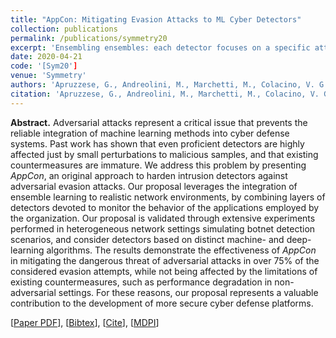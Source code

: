 ```yaml
---
title: "AppCon: Mitigating Evasion Attacks to ML Cyber Detectors"
collection: publications
permalink: /publications/symmetry20
excerpt: 'Ensembling ensembles: each detector focuses on a specific attack against a specific network application!'
date: 2020-04-21
code: '[Sym20']
venue: 'Symmetry'
authors: 'Apruzzese, G., Andreolini, M., Marchetti, M., Colacino, V. G., & Russo, G.'
citation: 'Apruzzese, G., Andreolini, M., Marchetti, M., Colacino, V. G., & Russo, G. (2020). "AppCon: Mitigating Evasion Attacks to ML Cyber Detectors." <i>Symmetry</i>, 12(4), 653.'
---
```

<b>Abstract.</b> Adversarial attacks represent a critical issue that prevents the reliable integration of machine learning methods into cyber defense systems. Past work has shown that even proficient detectors are highly affected just by small perturbations to malicious samples, and that existing countermeasures are immature. 
We address this problem by presenting <i>AppCon</i>, an original approach to harden intrusion detectors against adversarial evasion attacks. Our proposal leverages the integration of ensemble learning to realistic network environments, by combining layers of detectors devoted to monitor the behavior of the applications employed by the organization. Our proposal is validated through extensive experiments performed in heterogeneous network settings simulating botnet detection scenarios, and consider detectors based on distinct machine- and deep-learning algorithms. The results demonstrate the effectiveness of <i>AppCon</i> in mitigating the dangerous threat of adversarial attacks in over 75% of the considered evasion attempts, while not being affected by the limitations of existing countermeasures, such as performance degradation in non-adversarial settings. For these reasons, our proposal represents a valuable contribution to the development of more secure cyber defense platforms.

[[Paper PDF](https://gioapru.github.io/files/papers/symmetry/symmetry.pdf)], [[Bibtex](https://gioapru.github.io/files/papers/symmetry/symmetry.bib)], [[Cite](https://gioapru.github.io/files/papers/symmetry/symmetry_cite.html.bib)], [[MDPI](https://www.mdpi.com/2073-8994/12/4/653)]
